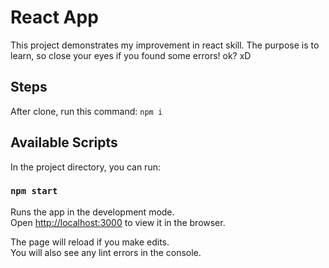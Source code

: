 # React App

This project demonstrates my improvement in react skill. The purpose is to learn, so close your eyes if you found some errors! ok? xD

## Steps

After clone, run this command: `npm i`

## Available Scripts

In the project directory, you can run:

### `npm start`

Runs the app in the development mode.<br />
Open [http://localhost:3000](http://localhost:3000) to view it in the browser.

The page will reload if you make edits.<br />
You will also see any lint errors in the console.
